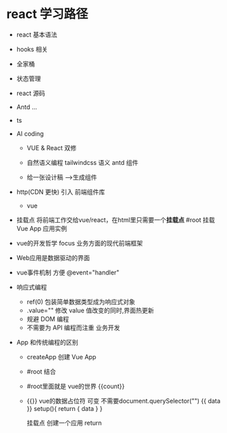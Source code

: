 # react 学习路径

  - react 基本语法
  - hooks 相关
  - 全家桶
  - 状态管理
  - react 源码
  - Antd ...
  - ts

- AI coding
  - VUE & React 双修
  - 自然语义编程
    tailwindcss 语义
    antd  组件
  
  - 给一张设计稿 -->生成组件


- http(CDN 更快) 引入 前端组件库
  - vue

- 挂载点
  将前端工作交给vue/react，在html里只需要一个**挂载点** #root
  挂载Vue App 应用实例


-  vue的开发哲学  focus 业务方面的现代前端框架
  - Web应用是数据驱动的界面
  - vue事件机制  方便  @event="handler"
  - 响应式编程
    - ref(0)  包装简单数据类型成为响应式对象
    - .value=""  修改 value 值改变的同时,界面热更新
    - 规避 DOM 编程
    - 不需要为 API 编程而注重 业务开发

- App 和传统编程的区别
  - createApp 创建 Vue App
  - #root 结合
  - #root里面就是 vue的世界
    {{count}}
  - {{}}  vue的数据占位符
    可变
    不需要document.querySelector("")
    {{ data }}
    setup(){
      return {
        data
      }
    }

    挂载点 创建一个应用  return